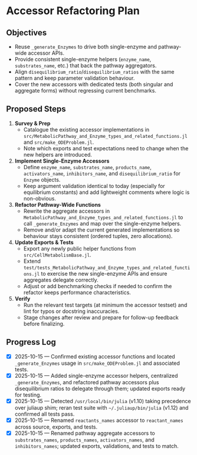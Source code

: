 # Accessor Refactoring Plan

## Objectives
- Reuse `_generate_Enzymes` to drive both single-enzyme and pathway-wide accessor APIs.
- Provide consistent single-enzyme helpers (`enzyme_name`, `substrates_name`, etc.) that back the pathway aggregators.
- Align `disequilibrium_ratio`/`disequilibrium_ratios` with the same pattern and keep parameter validation behaviour.
- Cover the new accessors with dedicated tests (both singular and aggregate forms) without regressing current benchmarks.

## Proposed Steps
1. **Survey & Prep**
   - Catalogue the existing accessor implementations in `src/MetabolicPathway_and_Enzyme_types_and_related_functions.jl` and `src/make_ODEProblem.jl`.
   - Note which exports and test expectations need to change when the new helpers are introduced.
2. **Implement Single-Enzyme Accessors**
   - Define `enzyme_name`, `substrates_name`, `products_name`, `activators_name`, `inhibitors_name`, and `disequilibrium_ratio` for `Enzyme` objects.
   - Keep argument validation identical to today (especially for equilibrium constants) and add lightweight comments where logic is non-obvious.
3. **Refactor Pathway-Wide Functions**
   - Rewrite the aggregate accessors in `MetabolicPathway_and_Enzyme_types_and_related_functions.jl` to call `_generate_Enzymes` and map over the single-enzyme helpers.
   - Remove and/or adapt the current generated implementations so behaviour stays consistent (ordered tuples, zero allocations).
4. **Update Exports & Tests**
   - Export any newly public helper functions from `src/CellMetabolismBase.jl`.
   - Extend `test/tests_MetabolicPathway_and_Enzyme_types_and_related_functions.jl` to exercise the new single-enzyme APIs and ensure aggregates delegate correctly.
   - Adjust or add benchmarking checks if needed to confirm the refactor keeps performance characteristics.
5. **Verify**
   - Run the relevant test targets (at minimum the accessor testset) and lint for typos or docstring inaccuracies.
   - Stage changes after review and prepare for follow-up feedback before finalizing.

## Progress Log
- [x] 2025-10-15 — Confirmed existing accessor functions and located `_generate_Enzymes` usage in `src/make_ODEProblem.jl` and associated tests.
- [x] 2025-10-15 — Added single-enzyme accessor helpers, centralized `_generate_Enzymes`, and refactored pathway accessors plus disequilibrium ratios to delegate through them; updated exports ready for testing.
- [x] 2025-10-15 — Detected `/usr/local/bin/julia` (v1.10) taking precedence over juliaup shim; reran test suite with `~/.juliaup/bin/julia` (v1.12) and confirmed all tests pass.
- [x] 2025-10-15 — Renamed `reactants_names` accessor to `reactant_names` across source, exports, and tests.
- [x] 2025-10-15 — Renamed pathway aggregate accessors to `substrates_names`, `products_names`, `activators_names`, and `inhibitors_names`; updated exports, validations, and tests to match.
